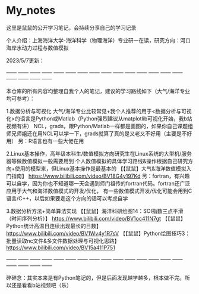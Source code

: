 # My_notes 

这里是鼠鼠的公开学习笔记，会持续分享自己的学习记录

个人介绍：上海海洋大学-海洋科学（物理海洋）专业研一在读，研究方向：河口海岸水动力过程与数值模拟

2023/5/7更新：

—— —— —— —— —— —— —— —— —— —— —— —— —— —— —— —— —— —— ——

本仓库的所有内容均整理自我个人的笔记，建议的学习路线如下（大气/海洋专业均可参考）：

1.数据分析与可视化
大气/海洋专业比较常见+我个人推荐的用于<数据分析与可视化>的语言是Python或Matlab（Python强烈建议从matplotlib可视化开始，我b站视频有讲）
NCL，grads，跟Python/Matlab一样都是画图的，如果你自己课题组师兄师姐还在用NCL可以学一下，grads就算了真的是又老又不好用（主要是不好用）
另：R语言也有一些大佬在用

2.Linux基本操作，高年级本科生/数值模拟方向研究生在Linux系统的大型机/服务器等做数值模拟一般需要用到
个人数值模拟的具体学习路线&操作根据自己研究方向+使用的模型来，但Linux基本操作是最基本的
【【鼠鼠】大气&海洋数值模拟入门指南】 https://www.bilibili.com/video/BV18G4y197Kd
另：fortran，有兴趣可以自学，因为你也不知道哪一天会遇到师门祖传的fortran代码。fortran还广泛应用于大气和海洋数值模式的开发/优化，
有一些数值模式开发/优化可能会用到C语言/C++，以后如果要走这个方向的话可以考虑自学

3.数据分析方法+简单算法实现
【【鼠鼠】海洋科研绘图14：SOI指数三点平滑（时间序列分析）】 https://www.bilibili.com/video/BV1oc411N7gt
【【鼠鼠】Python统计高温日连续出现最长的日数】 https://www.bilibili.com/video/BV1Wv4y1R7sV
【【鼠鼠】Python绘图技巧3：批量读取nc文件&多文件数据处理与可视化思路】 https://www.bilibili.com/video/BV15a411P751

—— —— —— —— —— —— —— —— —— —— —— —— —— —— —— —— —— —— ——

碎碎念：其实本来是有Python笔记的，但是后面发现越学越多，根本做不完。所以还是看看b站视频吧（乐）
